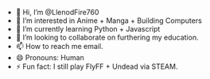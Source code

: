 - 👋 Hi, I’m @LlenodFire760
- 👀 I’m interested in Anime + Manga + Building Computers
- 🌱 I’m currently learning Python + Javascript 
- 💞️ I’m looking to collaborate on furthering my education.
- 📫 How to reach me email.
- 😄 Pronouns: Human
- ⚡ Fun fact: I still play FlyFF + Undead via STEAM. 

<!---
LlenodFire760/LlenodFire760 is a ✨ special ✨ repository because its `README.md` (this file) appears on your GitHub profile.
You can click the Preview link to take a look at your changes.
--->
